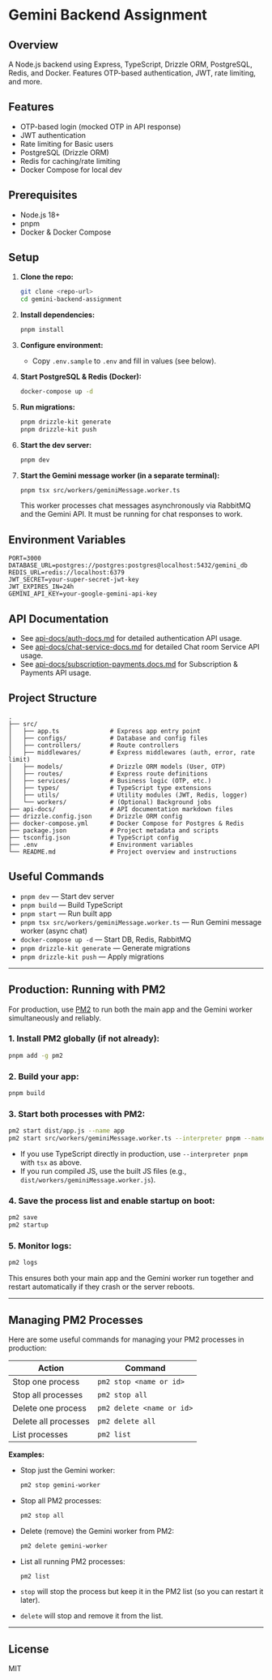 # Gemini Backend Assignment

## Overview
A Node.js backend using Express, TypeScript, Drizzle ORM, PostgreSQL, Redis, and Docker. Features OTP-based authentication, JWT, rate limiting, and more.

## Features
- OTP-based login (mocked OTP in API response)
- JWT authentication
- Rate limiting for Basic users
- PostgreSQL (Drizzle ORM)
- Redis for caching/rate limiting
- Docker Compose for local dev

## Prerequisites
- Node.js 18+
- pnpm
- Docker & Docker Compose

## Setup
1. **Clone the repo:**
   ```sh
   git clone <repo-url>
   cd gemini-backend-assignment
   ```
2. **Install dependencies:**
   ```sh
   pnpm install
   ```
3. **Configure environment:**
   - Copy `.env.sample` to `.env` and fill in values (see below).

4. **Start PostgreSQL & Redis (Docker):**
   ```sh
   docker-compose up -d
   ```

5. **Run migrations:**
   ```sh
   pnpm drizzle-kit generate
   pnpm drizzle-kit push
   ```

6. **Start the dev server:**
   ```sh
   pnpm dev
   ```

7. **Start the Gemini message worker (in a separate terminal):**
   ```sh
   pnpm tsx src/workers/geminiMessage.worker.ts
   ```
   This worker processes chat messages asynchronously via RabbitMQ and the Gemini API. It must be running for chat responses to work.

## Environment Variables
```
PORT=3000
DATABASE_URL=postgres://postgres:postgres@localhost:5432/gemini_db
REDIS_URL=redis://localhost:6379
JWT_SECRET=your-super-secret-jwt-key
JWT_EXPIRES_IN=24h
GEMINI_API_KEY=your-google-gemini-api-key
```

## API Documentation

   - See [api-docs/auth-docs.md](api-docs/auth-docs.md) for detailed authentication API usage.
   - See [api-docs/chat-service-docs.md](api-docs/chat-service.docs.md) for detailed Chat room Service API usage.
   - See [api-docs/subscription-payments.docs.md](api-docs/subscription-payments.docs.md) for Subscription & Payments API usage.

## Project Structure

```
.
├── src/
│   ├── app.ts              # Express app entry point
│   ├── configs/            # Database and config files
│   ├── controllers/        # Route controllers
│   ├── middlewares/        # Express middlewares (auth, error, rate limit)
│   ├── models/             # Drizzle ORM models (User, OTP)
│   ├── routes/             # Express route definitions
│   ├── services/           # Business logic (OTP, etc.)
│   ├── types/              # TypeScript type extensions
│   ├── utils/              # Utility modules (JWT, Redis, logger)
│   └── workers/            # (Optional) Background jobs
├── api-docs/               # API documentation markdown files
├── drizzle.config.json     # Drizzle ORM config
├── docker-compose.yml      # Docker Compose for Postgres & Redis
├── package.json            # Project metadata and scripts
├── tsconfig.json           # TypeScript config
├── .env                    # Environment variables
└── README.md               # Project overview and instructions
```

## Useful Commands
- `pnpm dev` — Start dev server
- `pnpm build` — Build TypeScript
- `pnpm start` — Run built app
- `pnpm tsx src/workers/geminiMessage.worker.ts` — Run Gemini message worker (async chat)
- `docker-compose up -d` — Start DB, Redis, RabbitMQ
- `pnpm drizzle-kit generate` — Generate migrations
- `pnpm drizzle-kit push` — Apply migrations

---

## Production: Running with PM2

For production, use [PM2](https://pm2.keymetrics.io/) to run both the main app and the Gemini worker simultaneously and reliably.

### 1. Install PM2 globally (if not already):
```sh
pnpm add -g pm2
```

### 2. Build your app:
```sh
pnpm build
```

### 3. Start both processes with PM2:
```sh
pm2 start dist/app.js --name app
pm2 start src/workers/geminiMessage.worker.ts --interpreter pnpm --name gemini-worker
```
- If you use TypeScript directly in production, use `--interpreter pnpm` with `tsx` as above.
- If you run compiled JS, use the built JS files (e.g., `dist/workers/geminiMessage.worker.js`).

### 4. Save the process list and enable startup on boot:
```sh
pm2 save
pm2 startup
```

### 5. Monitor logs:
```sh
pm2 logs
```

This ensures both your main app and the Gemini worker run together and restart automatically if they crash or the server reboots.

---

## Managing PM2 Processes

Here are some useful commands for managing your PM2 processes in production:

| Action                | Command                        |
|-----------------------|--------------------------------|
| Stop one process      | `pm2 stop <name or id>`        |
| Stop all processes    | `pm2 stop all`                 |
| Delete one process    | `pm2 delete <name or id>`      |
| Delete all processes  | `pm2 delete all`               |
| List processes        | `pm2 list`                     |

**Examples:**
- Stop just the Gemini worker:
  ```sh
  pm2 stop gemini-worker
  ```
- Stop all PM2 processes:
  ```sh
  pm2 stop all
  ```
- Delete (remove) the Gemini worker from PM2:
  ```sh
  pm2 delete gemini-worker
  ```
- List all running PM2 processes:
  ```sh
  pm2 list
  ```

- `stop` will stop the process but keep it in the PM2 list (so you can restart it later).
- `delete` will stop and remove it from the list.

---

## License
MIT

